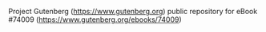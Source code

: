Project Gutenberg (https://www.gutenberg.org) public repository for eBook #74009 (https://www.gutenberg.org/ebooks/74009)
